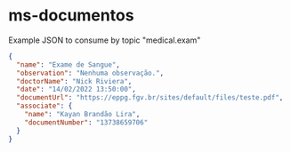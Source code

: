 # ms-documentos
Example JSON to consume by topic "medical.exam"

```json
{
  "name": "Exame de Sangue",
  "observation": "Nenhuma observação.",
  "doctorName": "Nick Riviera",
  "date": "14/02/2022 13:50:00",
  "documentUrl": "https://eppg.fgv.br/sites/default/files/teste.pdf",
  "associate": {
    "name": "Kayan Brandão Lira",
    "documentNumber": "13738659706"
  }
}
```